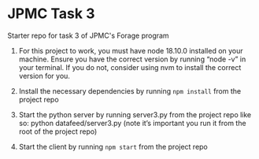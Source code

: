 # JPMC Task 3
Starter repo for task 3 of JPMC's Forage program

1. For this project to work, you must have node 18.10.0 installed on your machine. Ensure you have the correct version by running “node -v” in your terminal. If you do not, consider using nvm to install the correct version for you.
 
2. Install the necessary dependencies by running `npm install` from the project repo
 
3. Start the python server by running server3.py from the project repo like so: python datafeed/server3.py (note it’s important you run it from the root of the project repo)
 
4. Start the client by running `npm start` from the project repo
